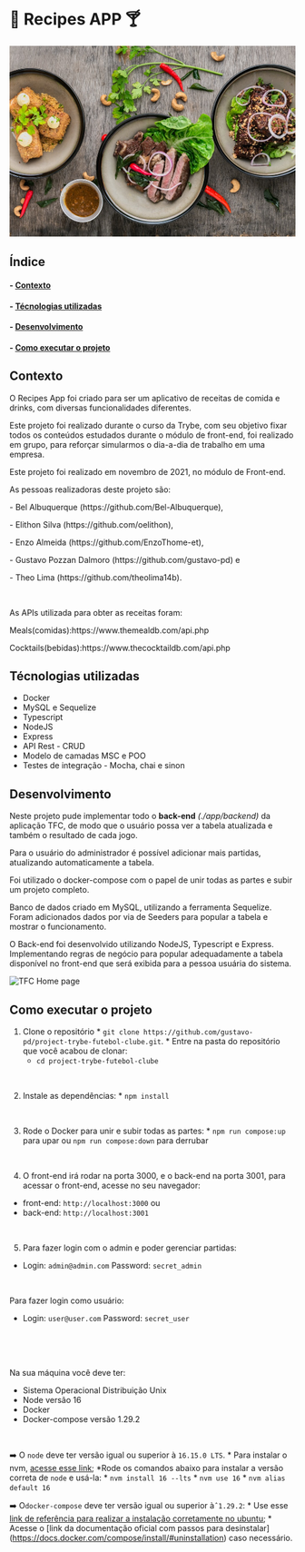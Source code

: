 <h1>🌭 Recipes APP 🍸</h1>

<img src="./src/images/bg-recipes6.jpeg" alt="recipes">

<h2>Índice</h2>
<h4>- <a href="#context">Contexto</a></h4>
<h4>- <a href="#tecnologies">Técnologias utilizadas</a></h4>
<h4>- <a href="#development">Desenvolvimento</a></h4>
<h4>- <a href="#howtouse">Como executar o projeto</a></h4>

<h2 id="context">Contexto</h2>

<p>O Recipes App foi criado para ser um aplicativo de receitas de comida e drinks, com diversas funcionalidades diferentes.</p>
<p>Este projeto foi realizado durante o curso da Trybe, com seu objetivo fixar todos os conteúdos estudados durante o módulo de front-end, foi realizado em grupo, para reforçar simularmos o dia-a-dia de trabalho em uma empresa.</p>
<p>Este projeto foi realizado em novembro de 2021, no módulo de Front-end.</p>
<p>As pessoas realizadoras deste projeto são:</p>
<p>- Bel Albuquerque (<link>https://github.com/Bel-Albuquerque</link>),</p>
<p>- Elithon Silva (<link>https://github.com/oelithon</link>),</p>
<p>- Enzo Almeida (<link>https://github.com/EnzoThome-et</link>),</p>
<p>- Gustavo Pozzan Dalmoro (<link>https://github.com/gustavo-pd</link>) e</p>
<p>- Theo Lima (<link>https://github.com/theolima14b</link>).</p>
</br>
<p>As APIs utilizada para obter as receitas foram: </p>
<p>Meals(comidas):<link>https://www.themealdb.com/api.php</link></p>
<p>Cocktails(bebidas):<link>https://www.thecocktaildb.com/api.php</link></p>

<h2 id="tecnologies">Técnologias utilizadas</h2>

<ul>
  <li>Docker</li>
  <li>MySQL e Sequelize</li>
  <li>Typescript</li>
  <li>NodeJS</li>
  <li>Express</li>
  <li>API Rest - CRUD</li>
  <li>Modelo de camadas MSC e POO</li>
  <li>Testes de integração - Mocha, chai e sinon</li>
</ul>

<h2 id="development">Desenvolvimento</h2>

<p>Neste projeto pude implementar todo o <b>back-end</b> <i>(./app/backend)</i> da aplicação TFC, de modo que o usuário possa ver a tabela atualizada e também o resultado de cada jogo.</p>
<p>Para o usuário do administrador é possível adicionar mais partidas, atualizando automaticamente a tabela.</p>
<p>Foi utilizado o docker-compose com o papel de unir todas as partes e subir um projeto completo.</p>
<p>Banco de dados criado em MySQL, utilizando a ferramenta Sequelize. Foram adicionados dados por via de Seeders para popular a tabela e mostrar o funcionamento.</p>
<p>O Back-end foi desenvolvido utilizando NodeJS, Typescript e Express. Implementando regras de negócio para popular adequadamente a tabela disponível no front-end que será exibida para a pessoa usuária do sistema.</p>

<img src="./app/frontend/src/images/tfc.gif" alt="TFC Home page">


<h2 id="howtouse">Como executar o projeto</h2>

  1. Clone o repositório
    * `git clone https://github.com/gustavo-pd/project-trybe-futebol-clube.git`.
    * Entre na pasta do repositório que você acabou de clonar:
      * `cd project-trybe-futebol-clube`
</br>

  2. Instale as dependências:
    * `npm install`
</br>

  3. Rode o Docker para unir e subir todas as partes:
    * `npm run compose:up` para upar ou `npm run compose:down` para derrubar
</br>

  4. O front-end irá rodar na porta 3000, e o back-end na porta 3001, para acessar o front-end, acesse no seu navegador:
  * front-end: `http://localhost:3000`
  ou
  * back-end: `http://localhost:3001`
</br>

  5. Para fazer login com o admin e poder gerenciar partidas:
  * Login: `admin@admin.com` Password: `secret_admin`
</br>

  Para fazer login como usuário:
  * Login: `user@user.com` Password: `secret_user`
</br>
</br>
</br>
  

Na sua máquina você deve ter:
</br>
 - Sistema Operacional Distribuição Unix
 - Node versão 16  
 - Docker
 - Docker-compose versão 1.29.2
</br>	

➡️ O `node` deve ter versão igual ou superior à `16.15.0 LTS`. 
	* Para instalar o nvm, [acesse esse link](https://github.com/nvm-sh/nvm#installing-and-updating);
	*Rode os comandos abaixo para instalar a versão correta de `node` e usá-la:
		* `nvm install 16 --lts`
		* `nvm use 16`
		* `nvm alias default 16` 
</br>

➡️ O`docker-compose` deve ter versão igual ou superior à`ˆ1.29.2`:
	* Use esse [link de referência para realizar a instalação corretamente no ubuntu](https://app.betrybe.com/course/back-end/docker/orquestrando-containers-com-docker-compose/6e8afaef-566a-47f2-9246-d3700db7a56a/conteudo/0006a231-1a10-48a2-ac82-9e03e205a231/instalacao/abe40727-6310-4ad8-bde6-fd1e919dadc0?use_case=side_bar);
	* Acesse o [link da documentação oficial com passos para desinstalar] (https://docs.docker.com/compose/install/#uninstallation) caso necessário.
